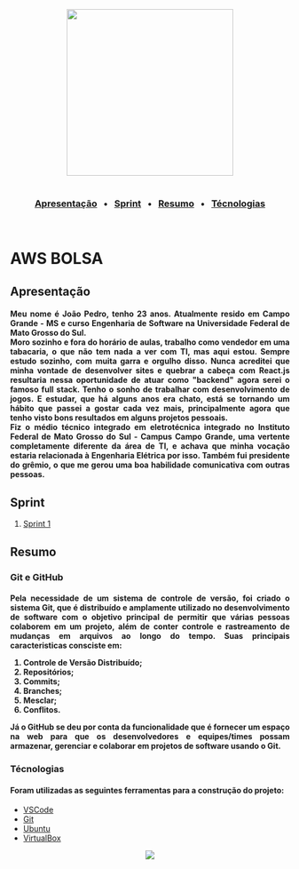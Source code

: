 
<div align="center">
<img src="https://i.pinimg.com/originals/80/0b/5a/800b5ad22d27e85483b1c298802951e4.png" width = "300px" />
</div>

<br/>

<h3 align = "center"> 
    <a href="#apresentação"> Apresentação</a> &nbsp; &bull; &nbsp;
    <a href="#sprint"> Sprint</a> &nbsp; &bull; &nbsp;
    <a href="#resumo"> Resumo</a> &nbsp; &bull; &nbsp;
    <a href="#técnologias"> Técnologias</a> 
</h3>

<br/>

# AWS BOLSA

## Apresentação

<h4 align ="justify"> Meu nome é João Pedro, tenho 23 anos. Atualmente resido em Campo Grande - MS e curso Engenharia de Software na Universidade Federal de Mato Grosso do Sul. </br>
Moro sozinho e fora do horário de aulas, trabalho como vendedor em uma tabacaria, o que não tem nada a ver com TI, mas aqui estou. Sempre estudo sozinho, com muita garra e orgulho disso. Nunca acreditei que minha vontade de desenvolver sites e quebrar a cabeça com React.js resultaria nessa oportunidade de atuar como "backend" agora serei o famoso full stack. Tenho o sonho de trabalhar com desenvolvimento de jogos. E estudar, que há alguns anos era chato, está se tornando um hábito que passei a gostar cada vez mais, principalmente agora que tenho visto bons resultados em alguns projetos pessoais.</br>
Fiz o médio técnico integrado em eletrotécnica integrado no Instituto Federal de Mato Grosso do Sul - Campus Campo Grande, uma vertente completamente diferente da área de TI, e achava que minha vocação estaria relacionada à Engenharia Elétrica por isso. Também fui presidente do grêmio, o que me gerou uma boa habilidade comunicativa com outras pessoas.

</h4>

## Sprint 

1. [Sprint 1](Sprint%201/)

## Resumo
### Git e GitHub
<h4 align ="justify"> Pela necessidade de um sistema de controle de versão, foi criado o sistema Git, que é distribuído e amplamente utilizado no desenvolvimento de software com o objetivo principal de permitir que várias pessoas colaborem em um projeto, além de conter controle e rastreamento de mudanças em arquivos ao longo do tempo. Suas principais caracteristicas consciste em:</br>

1. Controle de Versão Distribuído;
2. Repositórios;
3. Commits;
4. Branches;
5. Mesclar;
6. Conflitos.
   
Já o GitHub se deu por conta da funcionalidade que é fornecer um espaço na web para que os desenvolvedores e equipes/times possam armazenar, gerenciar e colaborar em projetos de software usando o Git.
 
</h4>


### Técnologias
<h4> Foram utilizadas as seguintes ferramentas para a construção do projeto:
</h4>

- [VSCode](https://code.visualstudio.com/)
- [Git](https://git-scm.com/)
- [Ubuntu](https://ubuntu.com/)
- [VirtualBox](https://www.virtualbox.org/)



<div align="center">
<img src="http://img.shields.io/static/v1?label=STATUS&message=EM%20DESENVOLVIMENTO&color=GREEN&style=for-the-badge"/>
</div>